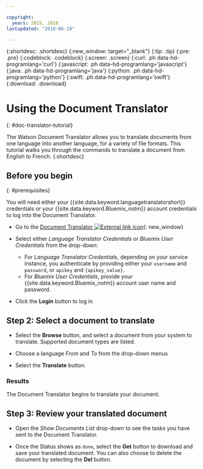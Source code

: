 ```yaml
---

copyright:
  years: 2015, 2018
lastupdated: "2018-06-19"

---
```

<!-- Attribute definitions -->
{:shortdesc: .shortdesc}
{:new_window: target="_blank"}
{:tip: .tip}
{:pre: .pre}
{:codeblock: .codeblock}
{:screen: .screen}
{:curl: .ph data-hd-programlang='curl'}
{:javascript: .ph data-hd-programlang='javascript'}
{:java: .ph data-hd-programlang='java'}
{:python: .ph data-hd-programlang='python'}
{:swift: .ph data-hd-programlang='swift'}
{:download: .download}

# Using the Document Translator
{: #doc-translator-tutorial}

The Watson Document Translator allows you to translate documents from one language into another language, for a variety of file formats. This tutorial walks you through the commands to translate a document from English to French.
{:shortdesc}

## Before you begin
{: #prerequisites}

You will need either your {{site.data.keyword.languagetranslatorshort}} credentials or your {{site.data.keyword.Bluemix_notm}} account credentials to log into the Document Translator.

- Go to the [Document Translator ![External link icon](../../icons/launch-glyph.svg "External link icon")](ibm.biz/doc-translator){: new_window}

- Select either *Language Translator Credentials* or *Bluemix User Credentials* from the drop-down:

    - For *Language Translator Credentials*, depending on your service instance, you authenticate by providing either your `username` and `password`, or `apikey` and `{apikey_value}`.
    - For *Bluemix User Credentials*, provide your {{site.data.keyword.Bluemix_notm}} account user name and password.

- Click the **Login** button to log in

## Step 2: Select a document to translate

- Select the **Browse** button, and select a document from your system to translate. Supported document types are listed.

- Choose a language *From* and *To* from the drop-down menus

- Select the **Translate** button.

### Results
The Document Translator begins to translate your document.

## Step 3: Review your translated document

- Open the *Show Documents List* drop-down to see the tasks you have sent to the Document Translator.

- Once the Status shows as `done`, select the **Get** button to download and save your translated document. You can also choose to delete the document by selecting the **Del** button.

